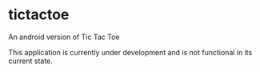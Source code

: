 # tictactoe
An android version of Tic Tac Toe

This application is currently under development and is not functional in its current state.
